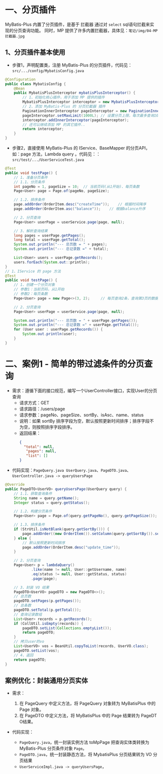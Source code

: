 # 一、分页插件
MyBatis-Plus 内置了分页插件，是基于 拦截器 通过对 `select` sql语句拦截来实现的分页查询功能。
同时，MP 提供了许多内置拦截器，具体见：`笔记/img/04-MP拦截器.jpg`

## 1、分页插件基本使用

* 步骤1，声明配置类，注册 MyBatis-Plus 的分页插件，代码见： `src/.../config/MybatisConfig.java`
```java
@Configuration
public class MybatisConfig {
    @Bean
    public MybatisPlusInterceptor mybatisPlusInterceptor() {
        // 1、初始化核心插件，用于添加 MP 提供的插件
        MybatisPlusInterceptor interceptor = new MybatisPlusInterceptor();
        // 2、添加 MyBatis-Plus 的 分页拦截器 插件
        PaginationInnerInterceptor pageInterceptor = new PaginationInnerInterceptor(DbType.MYSQL); // 指定数据库方言为 DbType.MYSQL
        pageInterceptor.setMaxLimit(1000L); // 设置分页上限，每次最多查询1000条
        interceptor.addInnerInterceptor(pageInterceptor);
        // 还可以继续添加 MP 的其它插件..
        return interceptor;
    }
}
```

* 步骤2，直接使用 MyBatis-Plus 的 IService、BaseMapper 的分页API，如：page 方法，Lambda query 。代码见：：`src/test/.../UserServiceTest.java`

```java
@Test
public void testPage() {
    // 1、准备分页条件
    // 1.1、分页条件
    int pageNo = 1, pageSize = 10;  // 当前页码(从1开始)、每页条数
    Page<User> page = Page.of(pageNo, pageSize);

    // 1.2、排序条件
    page.addOrder(OrderItem.desc("createTime"));    // 根据时间降序
    page.addOrder(OrderItem.asc("balance"));    // 根据balance升序

    // 2、分页查询
    Page<User> userPage = userService.page(page, null);

    // 3、解析查询结果
    long pages = userPage.getPages();
    long total = userPage.getTotal();
    System.out.println("--- 总页数 = " + pages);
    System.out.println("--- 总记录数 =" + total);

    List<User> users = userPage.getRecords();
    users.forEach(System.out::println);
}
// 1、IService 的 page 方法
@Test
public void testPage() {
    // 1、创建一个分页对象
    // 参数1：当前页码，从1开始
    // 参数2：每页条数
    Page<User> page = new Page<>(3, 2);     // 每页查询2条，查询第3页的数据

    // 2、分页查询
    Page<User> userPage = userService.page(page, null);

    System.out.println("--- 总页数 = " + userPage.getPages());
    System.out.println("--- 总记录数 =" + userPage.getTotal());
    for (User user : userPage.getRecords()) {
        System.out.println(user);
    }
}
```

# 二、案例1 - 简单的带过滤条件的分页查询
- 需求：遵循下面的接口规范，编写一个UserController接口，实现User的分页查询
  - 请求方式：GET
  - 请求路径：/users/page
  - 请求参数：pageNo、pageSize、sortBy、isAsc、name、status
  - 说明：如果 sortBy 排序字段为空，默认按照更新时间排序；排序字段不为空，则按照排序字段排序。
  - 返回结果：
    ```json
    {
      "total": null,
       "pages": null,
       "list": []
    }
    ```
- 代码实现：`PageQuery.java UserQuery.java`、`PageDTO.java`、`UserController.java -> queryUsersPage`

```java
@Override
public PageDTO<UserVO> queryUsersPage(UserQuery query) {
    // 1.1、获取查询条件
    String name = query.getName();
    Integer status = query.getStatus();

    // 1.2、构建分页条件
    Page<User> page = Page.of(query.getPageNo(), query.getPageSize());

    // 1.3、排序条件
    if (StrUtil.isNotBlank(query.getSortBy())) {
        page.addOrder((new OrderItem()).setColumn(query.getSortBy()).setAsc(query.getIsAsc()));
    } else {
        // 默认按照更新时间排序
        page.addOrder(OrderItem.desc("update_time"));
    }

    // 2、分页查询
    Page<User> p = lambdaQuery()
            .like(name != null, User::getUsername, name)
            .eq(status != null, User::getStatus, status)
            .page(page);

    // 3、封装 VO 结果
    PageDTO<UserVO> pageDTO = new PageDTO<>();
    // 总页数
    pageDTO.setPages(p.getPages());
    // 总条数
    pageDTO.setTotal(p.getTotal());
    // 查询记录数组
    List<User> records = p.getRecords();
    if (CollUtil.isEmpty(records)) {
        pageDTO.setList(Collections.emptyList());
        return pageDTO;
    }
    // 拷贝user的vo
    List<UserVO> vos = BeanUtil.copyToList(records, UserVO.class);
    pageDTO.setList(vos);
    // 4、返回
    return pageDTO;
}
```

## 案例优化：封装通用分页实体
- 需求：
  1. 在 PageQuery 中定义方法，将 PageQuery 对象转为 MyBatisPlus 中的 Page 对象。
  2. 在 PageDTO 中定义方法，将 MyBatisPlus 中的 Page 结果转为 PageDT O结果。

- 代码实现：
  - `PageQuery.java`，统一封装实例方法 toMpPage 把查询实体类转换为 MyBatis-Plus 分页条件对象 `Page`。
  - `PageDTO.java`，统一封装静态方法，将 MybatisPlus 分页结果转为 VO 分页结果
  - `UserServiceImpl.java -> queryUsersPage`，
